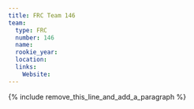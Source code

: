 ```yaml
---
title: FRC Team 146
team:
  type: FRC
  number: 146
  name:
  rookie_year:
  location:
  links:
    Website:
---
```


{% include remove_this_line_and_add_a_paragraph %}